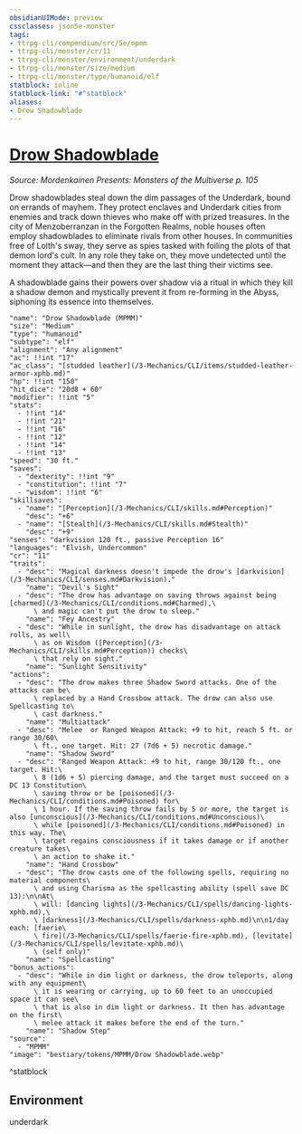 ```yaml
---
obsidianUIMode: preview
cssclasses: json5e-monster
tags:
- ttrpg-cli/compendium/src/5e/mpmm
- ttrpg-cli/monster/cr/11
- ttrpg-cli/monster/environment/underdark
- ttrpg-cli/monster/size/medium
- ttrpg-cli/monster/type/humanoid/elf
statblock: inline
statblock-link: "#^statblock"
aliases:
- Drow Shadowblade
---
```

# [Drow Shadowblade](3-Mechanics\CLI\bestiary\humanoid/drow-shadowblade-mpmm.md)
*Source: Mordenkainen Presents: Monsters of the Multiverse p. 105*  

Drow shadowblades steal down the dim passages of the Underdark, bound on errands of mayhem. They protect enclaves and Underdark cities from enemies and track down thieves who make off with prized treasures. In the city of Menzoberranzan in the Forgotten Realms, noble houses often employ shadowblades to eliminate rivals from other houses. In communities free of Lolth's sway, they serve as spies tasked with foiling the plots of that demon lord's cult. In any role they take on, they move undetected until the moment they attack—and then they are the last thing their victims see.

A shadowblade gains their powers over shadow via a ritual in which they kill a shadow demon and mystically prevent it from re-forming in the Abyss, siphoning its essence into themselves.

```statblock
"name": "Drow Shadowblade (MPMM)"
"size": "Medium"
"type": "humanoid"
"subtype": "elf"
"alignment": "Any alignment"
"ac": !!int "17"
"ac_class": "[studded leather](/3-Mechanics/CLI/items/studded-leather-armor-xphb.md)"
"hp": !!int "150"
"hit_dice": "20d8 + 60"
"modifier": !!int "5"
"stats":
  - !!int "14"
  - !!int "21"
  - !!int "16"
  - !!int "12"
  - !!int "14"
  - !!int "13"
"speed": "30 ft."
"saves":
  - "dexterity": !!int "9"
  - "constitution": !!int "7"
  - "wisdom": !!int "6"
"skillsaves":
  - "name": "[Perception](/3-Mechanics/CLI/skills.md#Perception)"
    "desc": "+6"
  - "name": "[Stealth](/3-Mechanics/CLI/skills.md#Stealth)"
    "desc": "+9"
"senses": "darkvision 120 ft., passive Perception 16"
"languages": "Elvish, Undercommon"
"cr": "11"
"traits":
  - "desc": "Magical darkness doesn't impede the drow's [darkvision](/3-Mechanics/CLI/senses.md#Darkvision)."
    "name": "Devil's Sight"
  - "desc": "The drow has advantage on saving throws against being [charmed](/3-Mechanics/CLI/conditions.md#Charmed),\
      \ and magic can't put the drow to sleep."
    "name": "Fey Ancestry"
  - "desc": "While in sunlight, the drow has disadvantage on attack rolls, as well\
      \ as on Wisdom ([Perception](/3-Mechanics/CLI/skills.md#Perception)) checks\
      \ that rely on sight."
    "name": "Sunlight Sensitivity"
"actions":
  - "desc": "The drow makes three Shadow Sword attacks. One of the attacks can be\
      \ replaced by a Hand Crossbow attack. The drow can also use Spellcasting to\
      \ cast darkness."
    "name": "Multiattack"
  - "desc": "Melee  or Ranged Weapon Attack: +9 to hit, reach 5 ft. or range 30/60\
      \ ft., one target. Hit: 27 (7d6 + 5) necrotic damage."
    "name": "Shadow Sword"
  - "desc": "Ranged Weapon Attack: +9 to hit, range 30/120 ft., one target. Hit:\
      \ 8 (1d6 + 5) piercing damage, and the target must succeed on a DC 13 Constitution\
      \ saving throw or be [poisoned](/3-Mechanics/CLI/conditions.md#Poisoned) for\
      \ 1 hour. If the saving throw fails by 5 or more, the target is also [unconscious](/3-Mechanics/CLI/conditions.md#Unconscious)\
      \ while [poisoned](/3-Mechanics/CLI/conditions.md#Poisoned) in this way. The\
      \ target regains consciousness if it takes damage or if another creature takes\
      \ an action to shake it."
    "name": "Hand Crossbow"
  - "desc": "The drow casts one of the following spells, requiring no material components\
      \ and using Charisma as the spellcasting ability (spell save DC 13):\n\nAt\
      \ will: [dancing lights](/3-Mechanics/CLI/spells/dancing-lights-xphb.md),\
      \ [darkness](/3-Mechanics/CLI/spells/darkness-xphb.md)\n\n1/day each: [faerie\
      \ fire](/3-Mechanics/CLI/spells/faerie-fire-xphb.md), [levitate](/3-Mechanics/CLI/spells/levitate-xphb.md)\
      \ (self only)"
    "name": "Spellcasting"
"bonus_actions":
  - "desc": "While in dim light or darkness, the drow teleports, along with any equipment\
      \ it is wearing or carrying, up to 60 feet to an unoccupied space it can see\
      \ that is also in dim light or darkness. It then has advantage on the first\
      \ melee attack it makes before the end of the turn."
    "name": "Shadow Step"
"source":
  - "MPMM"
"image": "bestiary/tokens/MPMM/Drow Shadowblade.webp"
```
^statblock

## Environment

underdark